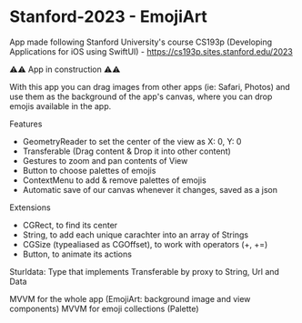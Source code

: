 # Stanford-2023 - EmojiArt
App made following Stanford University's course CS193p (Developing Applications for iOS using SwiftUI) - https://cs193p.sites.stanford.edu/2023

⚠️⚠️ App in construction ⚠️⚠️

With this app you can drag images from other apps (ie: Safari, Photos) and use them as the background of the app's canvas, where you can drop emojis available in the app.

Features
- GeometryReader to set the center of the view as X: 0, Y: 0
- Transferable (Drag content & Drop it into other content)
- Gestures to zoom and pan contents of View
- Button to choose palettes of emojis
- ContextMenu to add & remove palettes of emojis
- Automatic save of our canvas whenever it changes, saved as a json

Extensions
- CGRect, to find its center
- String, to add each unique carachter into an array of Strings
- CGSize (typealiased as CGOffset), to work with operators (+, +=)
- Button, to animate its actions

Sturldata: Type that implements Transferable by proxy to String, Url and Data

MVVM for the whole app (EmojiArt: background image and view components)
MVVM for emoji collections (Palette)
